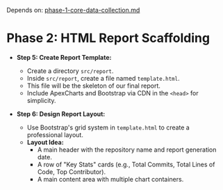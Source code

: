 Depends on: [phase-1-core-data-collection.md](phase-1-core-data-collection.md)

# Phase 2: HTML Report Scaffolding

*   **Step 5: Create Report Template:**
    *   Create a directory `src/report`.
    *   Inside `src/report`, create a file named `template.html`.
    *   This file will be the skeleton of our final report.
    *   Include ApexCharts and Bootstrap via CDN in the `<head>` for simplicity.

*   **Step 6: Design Report Layout:**
    *   Use Bootstrap's grid system in `template.html` to create a professional layout.
    *   **Layout Idea:**
        *   A main header with the repository name and report generation date.
        *   A row of "Key Stats" cards (e.g., Total Commits, Total Lines of Code, Top Contributor).
        *   A main content area with multiple chart containers.
